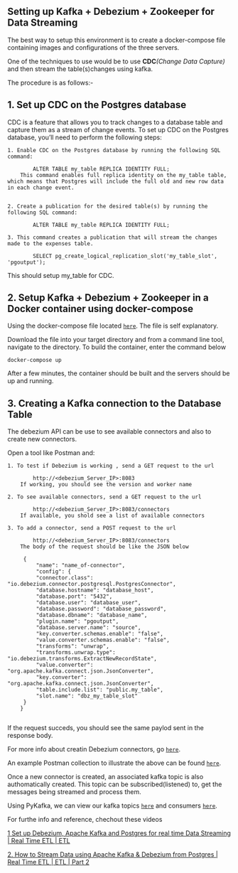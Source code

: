## Setting up Kafka + Debezium + Zookeeper for Data Streaming

The best way to setup this environment is to create a docker-compose file containing images and configurations of the three servers.

One of the techniques to use would be to use **CDC**_(Change Data Capture)_ and then stream the table(s)changes using kafka.
 
The procedure is as follows:-


## ****1. Set up CDC on the Postgres database****
CDC is a feature that allows you to track changes to a database table and capture them as a stream of change events. To set up CDC on the Postgres database, you’ll need to perform the following steps:

	1. Enable CDC on the Postgres database by running the following SQL command:

	        ALTER TABLE my_table REPLICA IDENTITY FULL; 
		This command enables full replica identity on the my_table table, which means that Postgres will include the full old and new row data in each change event.


	2. Create a publication for the desired table(s) by running the following SQL command:

	        ALTER TABLE my_table REPLICA IDENTITY FULL; 

	3. This command creates a publication that will stream the changes made to the expenses table.

			SELECT pg_create_logical_replication_slot('my_table_slot', 'pgoutput');

This should setup my_table for CDC.


## **2. Setup Kafka + Debezium + Zookeeper in a Docker container using docker-compose**


Using the docker-compose file located [`here`](url). The file is self explanatory. 

Download the file into your target directory and from a command line tool, navigate to the directory. To build the container, enter the command below

	docker-compose up
After a few minutes, the container should be built and the servers should be up and running.


## 3. Creating a Kafka connection to the Database Table

The debezium API can be use to see available connectors and also to create new connectors.

Open a tool like Postman and: 

    1. To test if Debezium is working , send a GET request to the url 

			http://<debezium_Server_IP>:8083
		If working, you should see the version and worker name

	2. To see available connectors, send a GET request to the url 

			http://<debezium_Server_IP>:8083/connectors
		If available, you shold see a list of available connectors

	3. To add a connector, send a POST request to the url 

			http://<debezium_Server_IP>:8083/connectors
		The body of the request should be like the JSON below
			
```
     {
         "name": "name_of-connector",
         "config": {
    	 "connector.class": "io.debezium.connector.postgresql.PostgresConnector",
    	 "database.hostname": "database_host",
    	 "database.port": "5432",
	     "database.user": "database_user",
    	 "database.password": "database_password",
	     "database.dbname": "database_name",
	     "plugin.name": "pgoutput",
	     "database.server.name": "source",
	     "key.converter.schemas.enable": "false",
	     "value.converter.schemas.enable": "false",
	     "transforms": "unwrap",
	     "transforms.unwrap.type": "io.debezium.transforms.ExtractNewRecordState",
	     "value.converter": "org.apache.kafka.connect.json.JsonConverter",
	     "key.converter": "org.apache.kafka.connect.json.JsonConverter",
	     "table.include.list": "public.my_table",
	     "slot.name": "dbz_my_table_slot"
 	 }
	}
	
```	
   If the request succeds, you should see the same paylod sent in the response body. 

   For more info about creatin Debezium connectors, go [`here`](https://debezium.io/documentation/reference/stable/connectors/postgresql.html#postgresql-connector-properties).

An example Postman collection to illustrate the above can be found [`here`](url).


Once a new connector is created, an associated kafka topic is also authomatically created. This topic can be subscribed(listened) to, get the messages being streamed and process them.

Using PyKafka, we can view our kafka topics [`here`](url) and consumers [`here`](url).
	

For furthe info and reference, chechout these videos

[1 Set up Debezium, Apache Kafka and Postgres for real time Data Streaming | Real Time ETL | ETL 
](https://www.youtube.com/watch?v=9yP_75OBWis)

[2. How to Stream Data using Apache Kafka & Debezium from Postgres | Real Time ETL | ETL | Part 2](https://www.youtube.com/watch?v=xh9rVSqNHMI&amp;t=3s)


